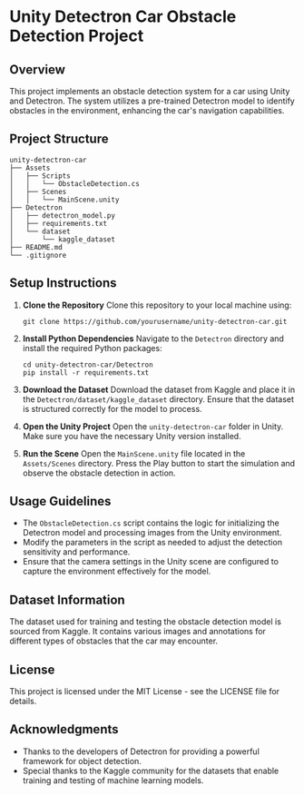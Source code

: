 # Unity Detectron Car Obstacle Detection Project

## Overview
This project implements an obstacle detection system for a car using Unity and Detectron. The system utilizes a pre-trained Detectron model to identify obstacles in the environment, enhancing the car's navigation capabilities.

## Project Structure
```
unity-detectron-car
├── Assets
│   ├── Scripts
│   │   └── ObstacleDetection.cs
│   ├── Scenes
│   │   └── MainScene.unity
├── Detectron
│   ├── detectron_model.py
│   ├── requirements.txt
│   └── dataset
│       └── kaggle_dataset
├── README.md
└── .gitignore
```

## Setup Instructions

1. **Clone the Repository**
   Clone this repository to your local machine using:
   ```
   git clone https://github.com/yourusername/unity-detectron-car.git
   ```

2. **Install Python Dependencies**
   Navigate to the `Detectron` directory and install the required Python packages:
   ```
   cd unity-detectron-car/Detectron
   pip install -r requirements.txt
   ```

3. **Download the Dataset**
   Download the dataset from Kaggle and place it in the `Detectron/dataset/kaggle_dataset` directory. Ensure that the dataset is structured correctly for the model to process.

4. **Open the Unity Project**
   Open the `unity-detectron-car` folder in Unity. Make sure you have the necessary Unity version installed.

5. **Run the Scene**
   Open the `MainScene.unity` file located in the `Assets/Scenes` directory. Press the Play button to start the simulation and observe the obstacle detection in action.

## Usage Guidelines
- The `ObstacleDetection.cs` script contains the logic for initializing the Detectron model and processing images from the Unity environment.
- Modify the parameters in the script as needed to adjust the detection sensitivity and performance.
- Ensure that the camera settings in the Unity scene are configured to capture the environment effectively for the model.

## Dataset Information
The dataset used for training and testing the obstacle detection model is sourced from Kaggle. It contains various images and annotations for different types of obstacles that the car may encounter.

## License
This project is licensed under the MIT License - see the LICENSE file for details.

## Acknowledgments
- Thanks to the developers of Detectron for providing a powerful framework for object detection.
- Special thanks to the Kaggle community for the datasets that enable training and testing of machine learning models.